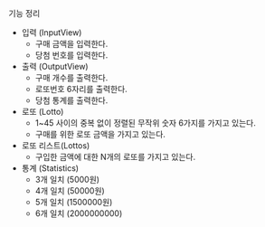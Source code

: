 기능 정리

- 입력 (InputView)
  - 구매 금액을 입력한다.
  - 당첨 번호를 입력한다.
- 출력 (OutputView)
  - 구매 개수를 출력한다.
  - 로또번호 6자리를 출력한다.
  - 당첨 통계를 출력한다.
- 로또 (Lotto)
  - 1~45 사이의 중복 없이 정렬된 무작위 숫자 6가지를 가지고 있는다.
  - 구매를 위한 로또 금액을 가지고 있는다.
- 로또 리스트(Lottos)
  - 구입한 금액에 대한 N개의 로또를 가지고 있는다.
- 통계 (Statistics)
  - 3개 일치 (5000원)
  - 4개 일치 (50000원)
  - 5개 일치 (1500000원)
  - 6개 일치 (2000000000)


